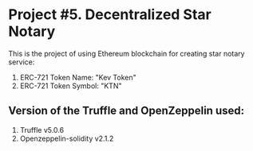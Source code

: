 # Project #5. Decentralized Star Notary

This is the project of using Ethereum blockchain for creating star notary service:

1. ERC-721 Token Name: "Kev Token"
2. ERC-721 Token Symbol: "KTN"



## Version of the Truffle and OpenZeppelin used:
1. Truffle v5.0.6
2. Openzeppelin-solidity v2.1.2

    
    